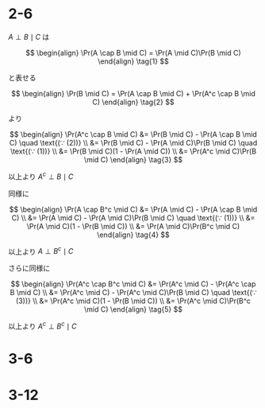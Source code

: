 # 2-6

$A \perp B \mid C$ は

$$
\begin{align}
\Pr(A \cap B \mid C) = \Pr(A \mid C)\Pr(B \mid C)
\end{align} \tag{1}
$$

と表せる

$$
\begin{align}
\Pr(B \mid C) = \Pr(A \cap B \mid C) + \Pr(A^c \cap B \mid C)
\end{align} \tag{2}
$$

より

$$
\begin{align}
\Pr(A^c \cap B \mid C) &= \Pr(B \mid C) - \Pr(A \cap B \mid C) \quad \text{(∵ (2))} \\
&= \Pr(B \mid C) - \Pr(A \mid C)\Pr(B \mid C) \quad \text{(∵ (1))} \\
&= \Pr(B \mid C)(1 - \Pr(A \mid C)) \\
&= \Pr(A^c \mid C)\Pr(B \mid C)
\end{align} \tag{3}
$$

以上より $A^c \perp B \mid C$

同様に

$$
\begin{align}
\Pr(A \cap B^c \mid C) &= \Pr(A \mid C) - \Pr(A \cap B \mid C) \\
&= \Pr(A \mid C) - \Pr(A \mid C)\Pr(B \mid C) \quad \text{(∵ (1))} \\
&= \Pr(A \mid C)(1 - \Pr(B \mid C)) \\
&= \Pr(A \mid C)\Pr(B^c \mid C)
\end{align} \tag{4}
$$

以上より $A \perp B^c \mid C$

さらに同様に

$$
\begin{align}
\Pr(A^c \cap B^c \mid C) &= \Pr(A^c \mid C) - \Pr(A^c \cap B \mid C) \\
&= \Pr(A^c \mid C) - \Pr(A^c \mid C)\Pr(B \mid C) \quad \text{(∵ (3))} \\
&= \Pr(A^c \mid C)(1 - \Pr(B \mid C)) \\
&= \Pr(A^c \mid C)\Pr(B^c \mid C)
\end{align} \tag{5}
$$

以上より $A^c \perp B^c \mid C$

# 3-6

# 3-12
